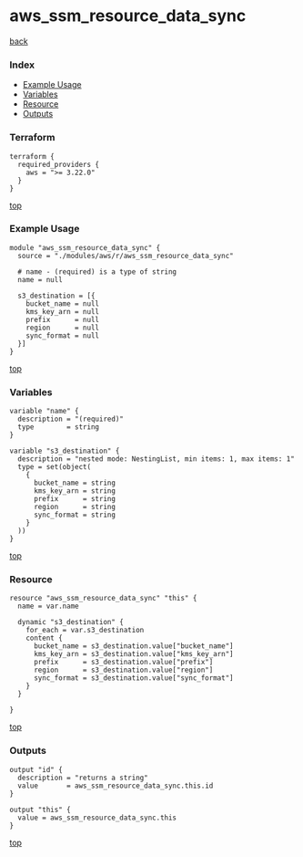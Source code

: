 # aws_ssm_resource_data_sync

[back](../aws.md)

### Index

- [Example Usage](#example-usage)
- [Variables](#variables)
- [Resource](#resource)
- [Outputs](#outputs)

### Terraform

```hcl
terraform {
  required_providers {
    aws = ">= 3.22.0"
  }
}
```

[top](#index)

### Example Usage

```hcl
module "aws_ssm_resource_data_sync" {
  source = "./modules/aws/r/aws_ssm_resource_data_sync"

  # name - (required) is a type of string
  name = null

  s3_destination = [{
    bucket_name = null
    kms_key_arn = null
    prefix      = null
    region      = null
    sync_format = null
  }]
}
```

[top](#index)

### Variables

```hcl
variable "name" {
  description = "(required)"
  type        = string
}

variable "s3_destination" {
  description = "nested mode: NestingList, min items: 1, max items: 1"
  type = set(object(
    {
      bucket_name = string
      kms_key_arn = string
      prefix      = string
      region      = string
      sync_format = string
    }
  ))
}
```

[top](#index)

### Resource

```hcl
resource "aws_ssm_resource_data_sync" "this" {
  name = var.name

  dynamic "s3_destination" {
    for_each = var.s3_destination
    content {
      bucket_name = s3_destination.value["bucket_name"]
      kms_key_arn = s3_destination.value["kms_key_arn"]
      prefix      = s3_destination.value["prefix"]
      region      = s3_destination.value["region"]
      sync_format = s3_destination.value["sync_format"]
    }
  }

}
```

[top](#index)

### Outputs

```hcl
output "id" {
  description = "returns a string"
  value       = aws_ssm_resource_data_sync.this.id
}

output "this" {
  value = aws_ssm_resource_data_sync.this
}
```

[top](#index)